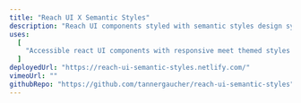 ```yaml
---
title: "Reach UI X Semantic Styles"
description: "Reach UI components styled with semantic styles design system classes."
uses:
  [
    "Accessible react UI components with responsive meet themed styles from my personal design system.",
  ]
deployedUrl: "https://reach-ui-semantic-styles.netlify.com/"
vimeoUrl: ""
githubRepo: "https://github.com/tannergaucher/reach-ui-semantic-styles"
---
```

